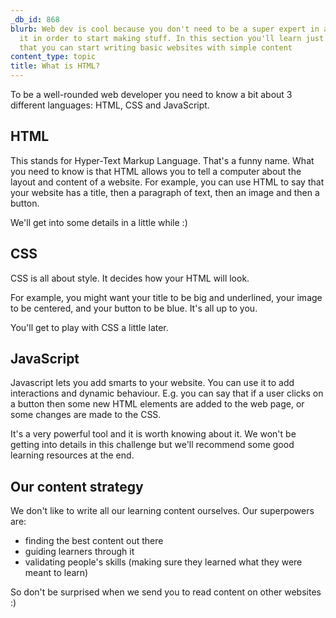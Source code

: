 ```yaml
---
_db_id: 868
blurb: Web dev is cool because you don't need to be a super expert in any part of
  it in order to start making stuff. In this section you'll learn just enough HTML
  that you can start writing basic websites with simple content
content_type: topic
title: What is HTML?
---
```


To be a well-rounded web developer you need to know a bit about 3 different languages: HTML, CSS and JavaScript.

## HTML

This stands for Hyper-Text Markup Language. That's a funny name. What you need to know is that HTML allows you to tell a computer about the layout and content of a website. For example, you can use HTML to say that your website has a title, then a paragraph of text, then an image and then a button. 

We'll get into some details in a little while :) 

## CSS 

CSS is all about style. It decides how your HTML will look.

For example, you might want your title to be big and underlined, your image to be centered, and your button to be blue. It's all up to you. 

You'll get to play with CSS a little later.

## JavaScript

Javascript lets you add smarts to your website. You can use it to add interactions and dynamic behaviour. E.g. you can say that if a user clicks on a button then some new HTML elements are added to the web page, or some changes are made to the CSS. 

It's a very powerful tool and it is worth knowing about it. We won't be getting into details in this challenge but we'll recommend some good learning resources at the end. 

## Our content strategy

We don't like to write all our learning content ourselves. Our superpowers are: 

- finding the best content out there
- guiding learners through it
- validating people's skills (making sure they learned what they were meant to learn)

So don't be surprised when we send you to read content on other websites :)
